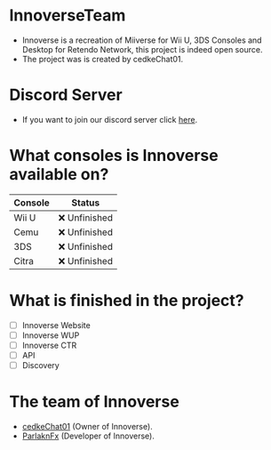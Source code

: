 # InnoverseTeam
- Innoverse is a recreation of Miiverse for Wii U, 3DS Consoles and Desktop for Retendo Network, this project is indeed open source.
- The project was is created by cedkeChat01.

# Discord Server
- If you want to join our discord server click [here](https://dsc.gg/innoverseclub).

# What consoles is Innoverse available on?
| Console        | Status           |
| -------------- | ---------------- |
| Wii U          | ❌ Unfinished    |
| Cemu           | ❌ Unfinished    |
| 3DS            | ❌ Unfinished    |
| Citra          | ❌ Unfinished    |

# What is finished in the project?
- [ ] Innoverse Website
- [ ] Innoverse WUP
- [ ] Innoverse CTR
- [ ] API
- [ ] Discovery

# The team of Innoverse
- [cedkeChat01](https://github.com/00cedke) (Owner of Innoverse).
- [ParlaknFx](https://github.com/parlakn) (Developer of Innoverse).
